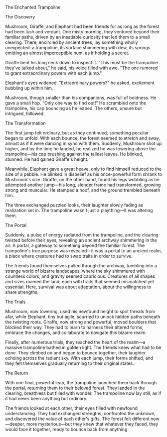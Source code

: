 The Enchanted Trampoline

The Discovery

Mushroom, Giraffe, and Elephant had been friends for as long as the forest had been lush and verdant. One misty morning, they ventured beyond their familiar paths, driven by an insatiable curiosity that led them to a small clearing. There, encircled by ancient trees, lay something wholly unexpected: a trampoline, its surface shimmering with dew, its springs emitting an almost imperceptible hum, as if holding a secret.

Giraffe bent his long neck down to inspect it. "This must be the trampoline they've talked about," he said, his voice filled with awe. "The one rumored to grant extraordinary powers with each jump."

Elephant's eyes widened. "Extraordinary powers?" he asked, excitement bubbling up within him.

Mushroom, though smaller than his companions, was full of boldness. He gave a small hop. "Only one way to find out!" He scrambled onto the trampoline, his cap bouncing as he leaped. The others, unsure but intrigued, followed.

The Transformation

The first jump felt ordinary, but as they continued, something peculiar began to unfold. With each bounce, the forest seemed to stretch and sway, almost as if it were dancing in sync with them. Suddenly, Mushroom shot up higher, and by the time he landed, he realized he was towering above the trampoline—his cap brushing against the tallest leaves. He blinked, stunned. He had gained Giraffe's height.

Meanwhile, Elephant gave a great heave, only to find himself reduced to the size of a pebble. He blinked in disbelief as his once-powerful form shrank to Mushroom's size. Giraffe, on the other hand, found his legs wobbling as he attempted another jump—his long, slender frame had transformed, growing strong and muscular. He stamped a hoof, and the ground trembled beneath him.

The three exchanged puzzled looks, their laughter slowly fading as realization set in. The trampoline wasn't just a plaything—it was altering them.

The Portal

Suddenly, a pulse of energy radiated from the trampoline, and the clearing twisted before their eyes, revealing an ancient archway shimmering in the air. A portal, a gateway to something beyond the familiar forest. The trampoline's true purpose was revealed—it was a portal to an ancient realm, a place where creatures had to swap traits in order to survive.

The friends found themselves pulled through the archway, tumbling into a strange world of bizarre landscapes, where the sky shimmered with countless colors, and gravity seemed capricious. Creatures of all shapes and sizes roamed the land, each with traits that seemed mismatched yet essential. Here, survival was about adaptation, about the willingness to share strengths.

The Trials

Mushroom, now towering, used his newfound height to spot threats from afar, while Elephant, tiny but agile, scurried to unlock hidden paths beneath the twisting roots. Giraffe, now strong and powerful, moved boulders that blocked their way. They had to learn to harness their altered forms, embrace the changes, and collaborate to navigate this bizarre realm.

Finally, after numerous trials, they reached the heart of the realm—a massive trampoline bathed in golden light. The friends knew what had to be done. They climbed on and began to bounce together, their laughter echoing across the radiant sky. With each jump, their forms shifted, and they felt themselves gradually returning to their original states.

The Return

With one final, powerful leap, the trampoline launched them back through the portal, returning them to their beloved forest. They landed in the clearing, breathless but filled with wonder. The trampoline now lay still, as if it had never been anything but ordinary.

The friends looked at each other, their eyes filled with newfound understanding. They had exchanged strengths, confronted the unknown, and discovered the value of each other's gifts. The forest felt different now—deeper, more mysterious—but they knew that whatever they faced, they would face it together, ready to bounce back from anything.

